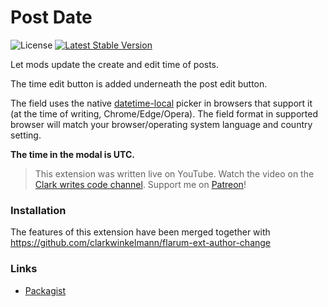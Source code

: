 # Post Date

![License](https://img.shields.io/badge/license-MIT-blue.svg) [![Latest Stable Version](https://img.shields.io/packagist/v/clarkwinkelmann/flarum-ext-post-date.svg)](https://packagist.org/packages/clarkwinkelmann/flarum-ext-post-date)

Let mods update the create and edit time of posts.

The time edit button is added underneath the post edit button.

The field uses the native [datetime-local](https://developer.mozilla.org/en-US/docs/Web/HTML/Element/input/datetime-local) picker in browsers that support it (at the time of writing, Chrome/Edge/Opera).
The field format in supported browser will match your browser/operating system language and country setting.

**The time in the modal is UTC.**

> This extension was written live on YouTube. Watch the video on the [Clark writes code channel](https://www.youtube.com/watch?v=uc-itrO-nug). Support me on [Patreon](https://www.patreon.com/clark_writes_code)!

### Installation

The features of this extension have been merged together with https://github.com/clarkwinkelmann/flarum-ext-author-change

### Links

- [Packagist](https://packagist.org/packages/clarkwinkelmann/flarum-ext-post-date)
